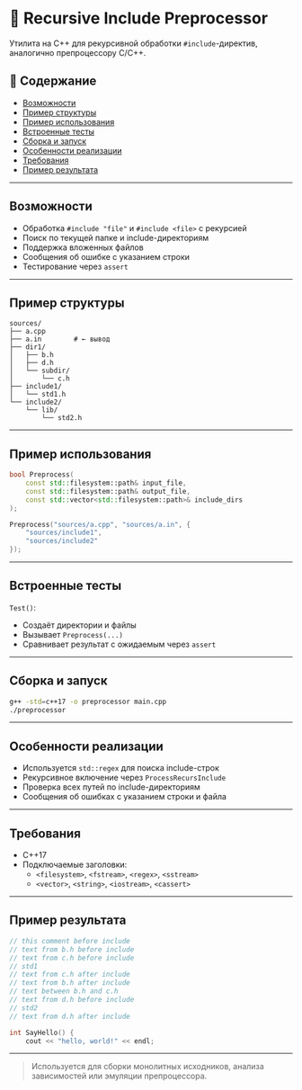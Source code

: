 # 📎 Recursive Include Preprocessor

Утилита на C++ для рекурсивной обработки `#include`-директив, аналогично препроцессору C/C++.

## 📑 Содержание

- [Возможности](#возможности)
- [Пример структуры](#пример-структуры)
- [Пример использования](#пример-использования)
- [Встроенные тесты](#встроенные-тесты)
- [Сборка и запуск](#сборка-и-запуск)
- [Особенности реализации](#особенности-реализации)
- [Требования](#требования)
- [Пример результата](#пример-результата)

---

## Возможности

- Обработка `#include "file"` и `#include <file>` с рекурсией
- Поиск по текущей папке и include-директориям
- Поддержка вложенных файлов
- Сообщения об ошибке с указанием строки
- Тестирование через `assert`

---

## Пример структуры

```
sources/
├── a.cpp
├── a.in        # ← вывод
├── dir1/
│   ├── b.h
│   ├── d.h
│   └── subdir/
│       └── c.h
├── include1/
│   └── std1.h
└── include2/
    └── lib/
        └── std2.h
```

---

## Пример использования

```cpp
bool Preprocess(
    const std::filesystem::path& input_file,
    const std::filesystem::path& output_file,
    const std::vector<std::filesystem::path>& include_dirs
);

Preprocess("sources/a.cpp", "sources/a.in", {
    "sources/include1",
    "sources/include2"
});
```

---

## Встроенные тесты

`Test()`:

- Создаёт директории и файлы
- Вызывает `Preprocess(...)`
- Сравнивает результат с ожидаемым через `assert`

---

## Сборка и запуск

```bash
g++ -std=c++17 -o preprocessor main.cpp
./preprocessor
```

---

## Особенности реализации

- Используется `std::regex` для поиска include-строк
- Рекурсивное включение через `ProcessRecursInclude`
- Проверка всех путей по include-директориям
- Сообщения об ошибках с указанием строки и файла

---

## Требования

- C++17
- Подключаемые заголовки:
  - `<filesystem>`, `<fstream>`, `<regex>`, `<sstream>`
  - `<vector>`, `<string>`, `<iostream>`, `<cassert>`

---

## Пример результата

```cpp
// this comment before include
// text from b.h before include
// text from c.h before include
// std1
// text from c.h after include
// text from b.h after include
// text between b.h and c.h
// text from d.h before include
// std2
// text from d.h after include

int SayHello() {
    cout << "hello, world!" << endl;
```

---

> Используется для сборки монолитных исходников, анализа зависимостей или эмуляции препроцессора.